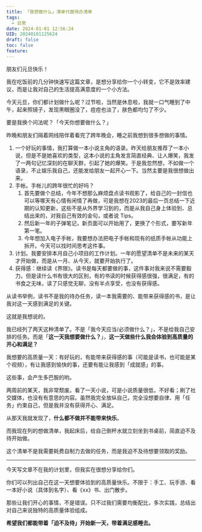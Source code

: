```yaml
---
title: 「我想做什么」清单代替待办清单
tags:
  - 日常
date: 2024-01-01 12:56:24
UID: 20240101125624
draft: false
toc: false
feature:
---
```

朋友们元旦快乐！

我在吃饭前的几分钟快速写这篇文章，是想分享给你一个小转变，它不是效率建议，而是让我对自己的生活提高满意度的一个小方法。

今天元旦，你们都计划做什么呢？过节啦，当然是休息啦，我就一口气睡到了中午，起来照镜子，发现黑眼圈没了，痘痘也淡了，肤色都均匀了不少。

要是我换个问法呢？「今天你想要做什么？」

昨晚和朋友们隔着网线陪伴着看完了跨年晚会，睡之前我想到很多想做的事情。

1. 一个好玩的事情，我打算做一本小说主角的语录。昨天给朋友推荐了一本小说，但是不是她喜欢的类型，这本小说的主角发言简直经典、让人爆笑，我发了一两句记忆深刻的在聊天群，引起了她的爆笑。于是我忽然想，不如做一个语录，不止娱乐我自己，还能发给朋友一起开心一下。当然主要是我很想做出来。
2. 手帐。手帐儿的跨年很忙的好吗？
	1. 首先要做个总结，今年不想那么麻烦盘点读书观影了，给自己的一封信也可以等哪天有心情有闲情了再做，可是我想在2023的最后一页总结一下近期的认知更新，这些不是从外界学习到的，而是从我自己身上体验到、总结出来的，对我自己有效的金句，或者说 Tips。
	2. 然后新一年的子弹笔记，新页面可以开始用了，更换了个形式，要写新年第一笔。
	3. 今年想加入电子手帐，我要想办法把电子手帐和现有的纸质手帐从功能上拆开。今天可以找时间思考这件事。
3. 计划。我要安排本月自己小项目的工作计划。一年的愿望清单不是未来的某天才开始做，而是从一月、从今天，就要开始执行了。
4. 获得感：继续读《界限》。读书是每天都要做的事，这件事对我来说不需要毅力。但是读什么书有很大的区别，有的书读的时候获得感很强，很满足，有的书食之无味，读了只感觉无聊，没有半点享受，也没有获得感。

从读书举例，读书不是我的待办任务，读一本我需要的、能带来获得感的书，是让我对这一天感到满足的关键。

这就是我想说的。

我已经列了两天这种清单了。不是「我今天应当/必须做什么？」，不是给我自己安排的任务。而是「**这一天我想要做什么？**」，**这一天做些什么我会体验到高质量的开心和满足？**

我想要的高质量一天：有好玩的，有能带来获得感的事（可能是读书，也可能是某个视频），有让我感到愉快的事，还要有能让我感到「成就感」的事。

这些事，会产生多巴胺的哟。

两周前的某天，我非常颓废。看了一天小说，可是小说质量很低，不好看；刷了社交媒体，也没有有意思的内容。虽然我完全放纵自己，完全没想要自律、用「任务」约束自己，但是我并没有获得开心、满足。

从那天我就发现了，**什么都不做并不能带来快乐**。

而我现在列的想做清单，我起床后，给自己倒杯水就立刻坐到书桌前，简直迫不及待开始做。

这个清单不是我需要耗费自制力去做的任务，而是我迫不及待想要领取的奖励。

---

今天写文章不在我的计划里，但我实在很想分享给你们。

你们可以列出自己在这一天想要体验到的高质量快乐。不限于：手工、玩手游、看一本好小说（具体到名字）、看《xx》书、出门散步。

那些让我们开心的事情，不是错误。只不过我们需要均衡配比，多次实践，总结出对自己来说独特的高质量体验组成。

**希望我们都能带着「迫不及待」开始新一天，带着满足感睡去。**